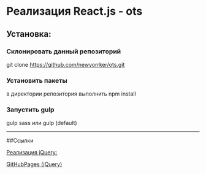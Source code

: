 Реализация React.js - ots
===========================================

## Установка:

### Склонировать данный репозиторий
git clone https://github.com/newyorrker/ots.git

### Установить пакеты
в директории репозитория выполнить npm install

### Запустить gulp
gulp sass
или
gulp (default)


---
##Ссылки

[Реализация  jQuery: ](https://github.com/newyorrker/ots/tree/master "Реализация  jQuery")

[GitHubPages (jQuery) ](https://newyorrker.github.io/ots/public/ "GitHubPages")

